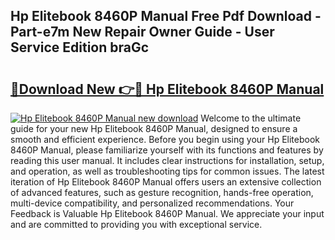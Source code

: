 ## Hp Elitebook 8460P Manual Free Pdf Download - Part-e7m New Repair Owner Guide - User Service Edition braGc

# <h2><a href="http://bc99572.oget.top/?id=Hp+Elitebook+8460P+Manual">🔗Download New 👉🔴 Hp Elitebook 8460P Manual</a></h2>

[![Hp Elitebook 8460P Manual new download](https://i.imgur.com/5g1atiW.png)](http://bc99572.oget.top/?id=Hp+Elitebook+8460P+Manual)
Welcome to the ultimate guide for your new Hp Elitebook 8460P Manual, designed to ensure a smooth and efficient experience. Before you begin using your Hp Elitebook 8460P Manual, please familiarize yourself with its functions and features by reading this user manual. It includes clear instructions for installation, setup, and operation, as well as troubleshooting tips for common issues. The latest iteration of Hp Elitebook 8460P Manual offers users an extensive collection of advanced features, such as gesture recognition, hands-free operation, multi-device compatibility, and personalized recommendations. Your Feedback is Valuable Hp Elitebook 8460P Manual. We appreciate your input and are committed to providing you with exceptional service.
